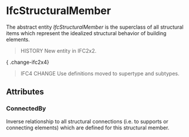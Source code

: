 # IfcStructuralMember

The abstract entity _IfcStructuralMember_ is the superclass of all structural items which represent the idealized structural behavior of building elements.
<!-- end of short definition -->

> HISTORY New entity in IFC2x2.

{ .change-ifc2x4}
> IFC4 CHANGE Use definitions moved to supertype and subtypes.

## Attributes

### ConnectedBy
Inverse relationship to all structural connections (i.e. to supports or connecting elements) which are defined for this structural member.
